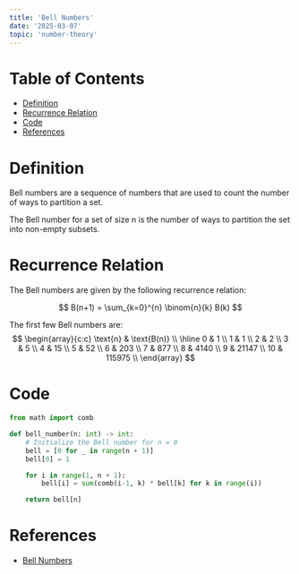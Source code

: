 ```yaml
---
title: 'Bell Numbers'  
date: '2025-03-07'  
topic: 'number-theory'
---
```


# Table of Contents

- [Definition](#definition)
- [Recurrence Relation](#recurrence-relation)
- [Code](#code)
- [References](#references)

# Definition
Bell numbers are a sequence of numbers that are used to count the number of ways to partition a set.

The Bell number for a set of size n is the number of ways to partition the set into non-empty subsets.

# Recurrence Relation
The Bell numbers are given by the following recurrence relation:

$$
B(n+1) = \sum_{k=0}^{n} \binom{n}{k} B(k)
$$

The first few Bell numbers are:
$$
\begin{array}{c:c}
\text{n} & \text{B(n)} \\
\hline
0 & 1 \\
1 & 1 \\
2 & 2 \\
3 & 5 \\
4 & 15 \\
5 & 52 \\
6 & 203 \\
7 & 877 \\
8 & 4140 \\
9 & 21147 \\
10 & 115975 \\
\end{array}
$$


# Code

```python
from math import comb

def bell_number(n: int) -> int:
    # Initialize the Bell number for n = 0
    bell = [0 for _ in range(n + 1)]
    bell[0] = 1

    for i in range(1, n + 1):
        bell[i] = sum(comb(i-1, k) * bell[k] for k in range(i))

    return bell[n]
```

# References
- [Bell Numbers](https://en.wikipedia.org/wiki/Bell_number)